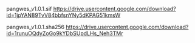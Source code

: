 pangwes_v1.0.1.sif  https://drive.usercontent.google.com/download?id=1jpYAN89TvV84bbfsnYNy5dKPAG51kmsW

pangwes_v1.0.1.sha256  https://drive.usercontent.google.com/download?id=1runuOQdyZoGo9kYDbSUpdLHs_Neh3TMr
